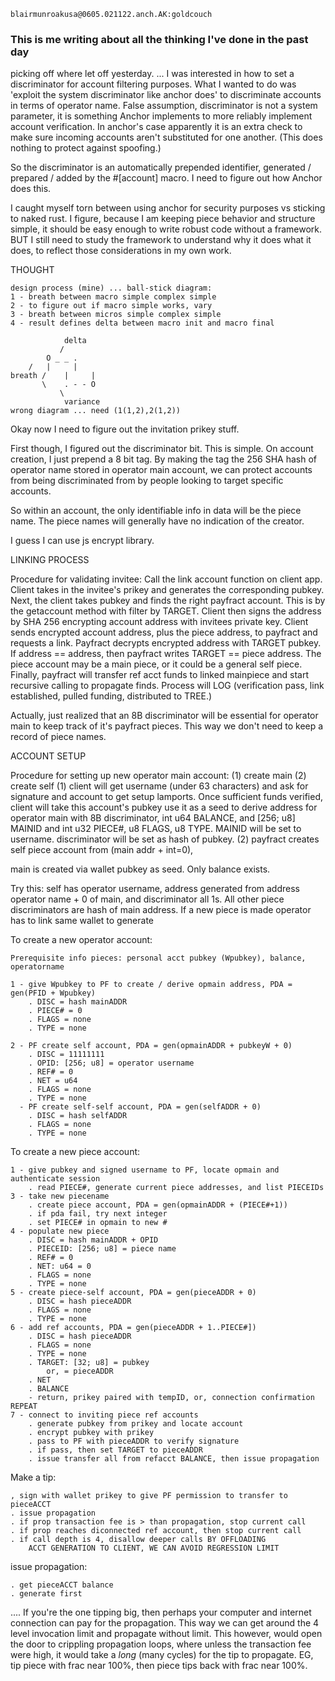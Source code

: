 ```
blairmunroakusa@0605.021122.anch.AK:goldcouch
```

### This is me writing about all the thinking I've done in the past day

picking off where let off yesterday. ... I was interested in how to set a discriminator for account filtering purposes. What I wanted to do was 'exploit the system discriminator like anchor does' to discriminate accounts in terms of operator name. False assumption, discriminator is not a system parameter, it is something Anchor implements to more reliably implement account verification. In anchor's case apparently it is an extra check to make sure incoming accounts aren't substituted for one another. (This does nothing to protect against spoofing.)

So the discriminator is an automatically prepended identifier, generated / prepared / added by the #[account] macro. I need to figure out how Anchor does this.

I caught myself torn between using anchor for security purposes vs sticking to naked rust. I figure, because I am keeping piece behavior and structure simple, it should be easy enough to write robust code without a framework. BUT I still need to study the framework to understand why it does what it does, to reflect those considerations in my own work.

THOUGHT
```
design process (mine) ... ball-stick diagram:
1 - breath between macro simple complex simple
2 - to figure out if macro simple works, vary
3 - breath between micros simple complex simple
4 - result defines delta between macro init and macro final

		    delta
		   /
		O _ _ .
	/	|     |
breath /	|     |
       \	. - - O
		   \
		    variance
wrong diagram ... need (1(1,2),2(1,2))

```

Okay now I need to figure out the invitation prikey stuff.

First though, I figured out the discriminator bit. This is simple. On account creation, I just prepend a 8 bit tag. By making the tag the 256 SHA hash of operator name stored in operator main account, we can protect accounts from being discriminated from by people looking to target specific accounts.

So within an account, the only identifiable info in data will be the piece name. The piece names will generally have no indication of the creator.

I guess I can use js encrypt library.

LINKING PROCESS

Procedure for validating invitee: Call the link account function on client app. Client takes in the invitee's prikey and generates the corresponding pubkey. Next, the client takes pubkey and finds the right payfract account. This is by the getaccount method with filter by TARGET. Client then signs the address by SHA 256 encrypting account address with invitees private key. Client sends encrypted account address, plus the piece address, to payfract and requests a link. Payfract decrypts encrypted address with TARGET pubkey. If address == address, then payfract writes TARGET == piece address. The piece account may be a main piece, or it could be a general self piece. Finally, payfract will transfer ref acct funds to linked mainpiece and start recursive calling to propagate finds. Process will LOG (verification pass, link established, pulled funding, distributed to TREE.)

Actually, just realized that an 8B discriminator will be essential for operator main to keep track of it's payfract pieces. This way we don't need to keep a record of piece names.

ACCOUNT SETUP

Procedure for setting up new operator main account: (1) create main (2) create self
(1) client will get username (under 63 characters) and ask for signature and account to get setup lamports. Once sufficient funds verified, client will take this account's pubkey use it as a seed to derive address for operator main with 8B discriminator, int u64 BALANCE, and [256; u8] MAINID and int u32 PIECE#, u8 FLAGS, u8 TYPE. MAINID will be set to username. discriminator will be set as hash of pubkey. 
(2) payfract creates self piece account from (main addr + int=0), 


main is created via wallet pubkey as seed. Only balance exists.

Try this: self has operator username, address generated from address operator name + 0 of main, and discriminator all 1s. All other piece discriminators are hash of main address. If a new piece is made operator has to link same wallet to generate 

To create a new operator account:
```
Prerequisite info pieces: personal acct pubkey (Wpubkey), balance, operatorname

1 - give Wpubkey to PF to create / derive opmain address, PDA = gen(PFID + Wpubkey)
	. DISC = hash mainADDR
	. PIECE# = 0
	. FLAGS = none
	. TYPE = none

2 - PF create self account, PDA = gen(opmainADDR + pubkeyW + 0)
	. DISC = 11111111
	. OPID: [256; u8] = operator username
	. REF# = 0
	. NET = u64
	. FLAGS = none
	. TYPE = none
  - PF create self-self account, PDA = gen(selfADDR + 0)
	. DISC = hash selfADDR
	. FLAGS = none
	. TYPE = none

```
To create a new piece account:
```
1 - give pubkey and signed username to PF, locate opmain and authenticate session
	. read PIECE#, generate current piece addresses, and list PIECEIDs
3 - take new piecename
	. create piece account, PDA = gen(opmainADDR + (PIECE#+1))
	. if pda fail, try next integer
	. set PIECE# in opmain to new #
4 - populate new piece
	. DISC = hash mainADDR + OPID
	. PIECEID: [256; u8] = piece name
	. REF# = 0
	. NET: u64 = 0
	. FLAGS = none
	. TYPE = none
5 - create piece-self account, PDA = gen(pieceADDR + 0)
	. DISC = hash pieceADDR
	. FLAGS = none
	. TYPE = none
6 - add ref accounts, PDA = gen(pieceADDR + 1..PIECE#])
	. DISC = hash pieceADDR
	. FLAGS = none
	. TYPE = none
	. TARGET: [32; u8] = pubkey
		or, = pieceADDR
	. NET
	. BALANCE
	- return, prikey paired with tempID, or, connection confirmation
REPEAT
7 - connect to inviting piece ref accounts
	. generate pubkey from prikey and locate account
	. encrypt pubkey with prikey
	. pass to PF with pieceADDR to verify signature
	. if pass, then set TARGET to pieceADDR
	. issue transfer all from refacct BALANCE, then issue propagation
```
Make a tip:
```
, sign with wallet prikey to give PF permission to transfer to pieceACCT
. issue propagation
. if prop transaction fee is > than propagation, stop current call
. if prop reaches diconnected ref account, then stop current call
. if call depth is 4, disallow deeper calls BY OFFLOADING 
	ACCT GENERATION TO CLIENT, WE CAN AVOID REGRESSION LIMIT
```
issue propagation:
```
. get pieceACCT balance
. generate first 
```

 .... If you're the one tipping big, then perhaps your computer and internet connection can pay for the propagation. This way we can get around the 4 level invocation limit and propagate without limit. This however, would open the door to crippling propagation loops, where unless the transaction fee were high, it would take a *long* (many cycles) for the tip to propagate. EG, tip piece with frac near 100%, then piece tips back with frac near 100%.















